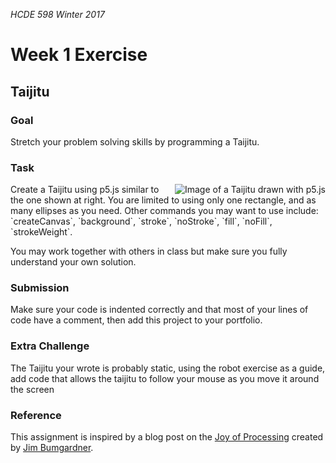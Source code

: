 _HCDE 598 Winter 2017_
# Week 1 Exercise

## Taijitu
### Goal 
Stretch your problem solving skills by programming a Taijitu.

### Task
<img align="right" src="https://github.com/susanev/2016_Winter_UWHCDE_p5/blob/master/lessons/week1/exercises/images/taijitu.png" alt="Image of a Taijitu drawn with p5.js">
Create a Taijitu using p5.js similar to the one shown at right. You are limited to using only one rectangle, and as many ellipses as you need. Other commands you may want to use include: `createCanvas`, `background`, `stroke`, `noStroke`, `fill`, `noFill`, `strokeWeight`.

You may work together with others in class but make sure you fully understand your own solution.

### Submission
Make sure your code is indented correctly and that most of your lines of code have a comment, then add this project to your portfolio.

### Extra Challenge
The Taijitu your wrote is probably static, using the robot exercise as a guide, add code that allows the taijitu to follow your mouse as you move it around the screen

### Reference
This assignment is inspired by a blog post on the [Joy of Processing](http://joyofprocessing.com/) created by [Jim Bumgardner](http://krazydad.com/about.php).
